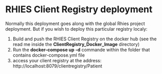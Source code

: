 # RHIES Client Registry deployment
Normally this deployment goes along with the global Rhies project deployment.
But if you wish to deploy this particular registry localy:

1. Build and push the RHIES Client Registry on the docker hub (see the read me inside the **ClientRegistry_Docker_Image** directory)
2. Run the **docker-compose up -d** commande within the folder that contains docker-compose.yml file
3. access your client registry at the address: http://localhost:8079/clientregistry/Patient

